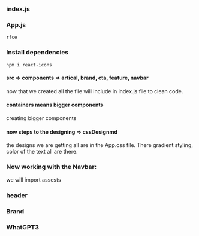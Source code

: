 ### index.js
### App.js
```
rfce
```
### Install dependencies
```
npm i react-icons
```
#### src => components => artical, brand, cta, feature, navbar

now that we created all the file will include in index.js file to clean code.
#### containers means bigger components
creating bigger components 

#### now steps to the designing => cssDesignmd
the designs we are getting all are in the App.css file. There gradient styling, color of the text all are there.  

### Now working with the Navbar: 
we will import assests  
### header 
### Brand
### WhatGPT3

